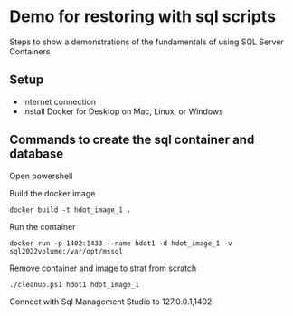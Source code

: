 # Demo for restoring with sql scripts

Steps to show a demonstrations of the fundamentals of using SQL Server Containers

## Setup

- Internet connection
- Install Docker for Desktop on Mac, Linux, or Windows

## Commands to create the sql container and database

Open powershell

Build the docker image

```
docker build -t hdot_image_1 .
```
Run the container

```
docker run -p 1402:1433 --name hdot1 -d hdot_image_1 -v sql2022volume:/var/opt/mssql
```

Remove container and image to strat from scratch

```
./cleanup.ps1 hdot1 hdot_image_1
```

Connect with Sql Management Studio to 127.0.0.1,1402
